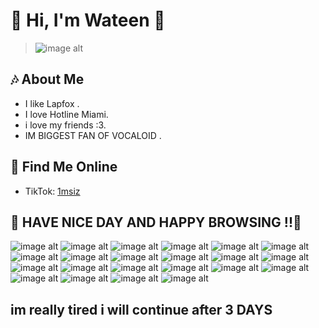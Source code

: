 
# 🩵 Hi, I'm Wateen 🩷
>![image alt](https://i.pinimg.com/originals/a8/7a/97/a87a97151f4b7350c3d5018527168529.gif)

## 🎶 About Me
- I like Lapfox .
- I love Hotline Miami.
- i love my friends :3.
- IM BIGGEST FAN OF VOCALOID .

## 📱 Find Me Online
- TikTok: [1msiz](https://www.tiktok.com/@1msiz)


## 💟 HAVE NICE DAY AND HAPPY BROWSING !!💟

![image alt](https://lyra.horse/css-clicker/buttons/powered-by-debian.gif)
![image alt](https://msx.horse/data/buttons/button_php.png)
![image alt](https://yesterhost.neocities.org/archive/buttons/button215.gif)
![image alt](https://yesterhost.neocities.org/archive/buttons/button176.gif)
![image alt](https://yesterhost.neocities.org/archive/buttons/button222.png)
![image alt](https://yesterhost.neocities.org/archive/buttons/button102.gif)
![image alt](https://seirdy.one/p/b/right2repair.2750504548.png)
![image alt](https://seirdy.one/p/b/linux.2229754719.png)
![image alt](https://lyra.horse/css-clicker/buttons/auberylis.moe.png)
![image alt](https://lyra.horse/css-clicker/buttons/miku.gif)
![image alt](https://lyra.horse/css-clicker/buttons/antinft.gif)
![image alt](https://cyber.dabamos.de/88x31/dabamos.gif)
![image alt](https://lyra.horse/css-clicker/buttons/ravenow3.gif)
![image alt](https://lyra.horse/css-clicker/buttons/construction.gif)
![image alt](https://firebirbcat.neocities.org/Xenia%2088x31.gif)
![image alt](https://lyra.horse/css-clicker/buttons/jkap.io.gif)
![image alt](https://cyber.dabamos.de/88x31/ani_passale.gif)
![image alt](https://cyber.dabamos.de/88x31/button.gif)
![image alt](https://cyber.dabamos.de/88x31/newlambda.gif)
![image alt](https://cyber.dabamos.de/88x31/linux-directory.gif)
![image alt](https://auzziejay.com/images/noweb32.gif)
![image alt](https://cyber.dabamos.de/88x31/archlinux.gif)

## im really tired i will continue after 3 DAYS  
